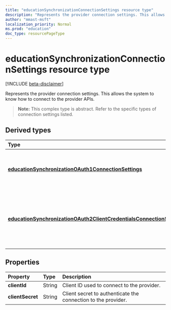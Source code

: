```yaml
---
title: "educationSynchronizationConnectionSettings resource type"
description: "Represents the provider connection settings. This allows the system to know how to connect to the provider APIs. "
author: "mmast-msft"
localization_priority: Normal
ms.prod: "education"
doc_type: resourcePageType
---
```


# educationSynchronizationConnectionSettings resource type

[!INCLUDE [beta-disclaimer](../../includes/beta-disclaimer.md)]

Represents the provider connection settings. This allows the system to know how to connect to the provider APIs. 

> **Note:** This complex type is abstract. Refer to the specific types of connection settings listed.

## Derived types
| Type | Description | 
|:-|:-|
| [**educationSynchronizationOAuth1ConnectionSettings**](educationsynchronizationoauth1connectionsettings.md) | Use this type to provide OAuth1 connection settings. |
| [**educationSynchronizationOAuth2ClientCredentialsConnectionSettings**](educationsynchronizationoauth2clientcredentialsconnectionsettings.md) | Use this type to provide OAuth2 Client Credentials Grant connection settings. |

## Properties

| Property | Type | Description |
|:-|:-|:-|
| **clientId** | String |  Client ID used to connect to the provider. |
| **clientSecret** | String |  Client secret to authenticate the connection to the provider. |
<!--
{
  "type": "#page.annotation",
  "suppressions": [
    "Error: /api-reference/beta/resources/educationsynchronizationconnectionsettings.md:\r\n      Exception processing links.\r\n    System.ArgumentException: Link Definition was null. Link text: !INCLUDE [beta-disclaimer](../../includes/beta-disclaimer.md)\r\n      at ApiDoctor.Validation.DocFile.get_LinkDestinations()\r\n      at ApiDoctor.Validation.DocSet.ValidateLinks(Boolean includeWarnings, String[] relativePathForFiles, IssueLogger issues, Boolean requireFilenameCaseMatch, Boolean printOrphanedFiles)"
  ]
}
-->
